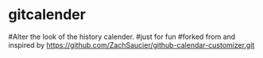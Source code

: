 # gitcalender
#Alter the look of the history calender.
#just for fun
#forked from and inspired by https://github.com/ZachSaucier/github-calendar-customizer.git

